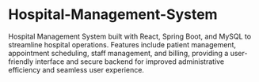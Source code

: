 # Hospital-Management-System
Hospital Management System built with React, Spring Boot, and MySQL to streamline hospital operations. Features include patient management, appointment scheduling, staff management, and billing, providing a user-friendly interface and secure backend for improved administrative efficiency and seamless user experience.
